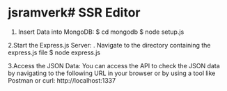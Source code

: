 # jsramverk# SSR Editor

1. Insert Data into MongoDB:
   $ cd mongodb
   $ node setup.js

2.Start the Express.js Server:
. Navigate to the directory containing the express.js file
$ node express.js

3.Access the JSON Data:
You can access the API to check the JSON data by navigating to the following URL in your browser or by using a tool like Postman or curl:
http://localhost:1337



